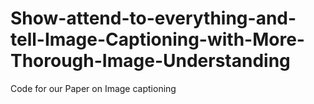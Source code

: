 # Show-attend-to-everything-and-tell-Image-Captioning-with-More-Thorough-Image-Understanding
Code for our Paper on Image captioning
